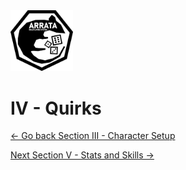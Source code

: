 <img src="rat.png" alt="rat" width="100"/>

<a name="iv"></a>

# IV - Quirks

[<- Go back Section III - Character Setup](iii)

[Next Section V - Stats and Skills ->](v)
